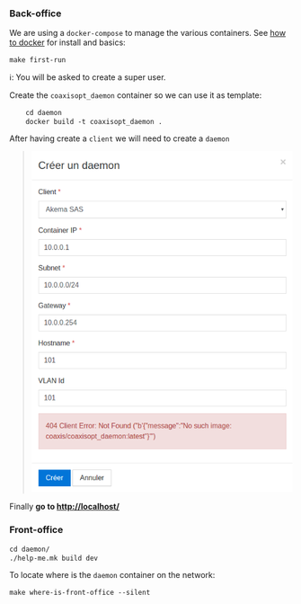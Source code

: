 ### Back-office

We are using a `docker-compose` to manage the various containers. See [how to docker](./docs/HOW-TO-DOCKER.md) for install and basics: 

    make first-run

:information_source:: You will be asked to create a super user.

Create the `coaxisopt_daemon` container so we can use it as template:

        cd daemon
        docker build -t coaxisopt_daemon .

After having create a `client` we will need to create a `daemon`

> ![creation d'un deamon de test](./screenshots/creation-d'un-deamon-de-test.png)

Finally **go to [http://localhost/](http://localhost/)**

### Front-office

    cd daemon/
    ./help-me.mk build dev

To locate where is the `daemon` container on the network:

    make where-is-front-office --silent
